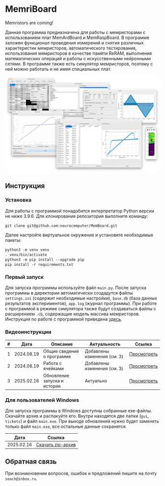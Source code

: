 # MemriBoard
Memristors are coming!

Данная программа предназначена для работы с мемристорами с использованием плат MemArdBoard и MemRaspBoard. В программе заложен функционал проведения измерений и снятия различных характеристик мемристоров, автоматического тестирования, использования мемристоров в качестве памяти ReRAM, выполнения математических операций и работы с искусственными нейронными сетями. В программе также есть симулятор мемристоров, поэтому с ней можно работать и не имея специальных плат.

![Общий вид программы](docs/assets/general.png)

## Инструкция

### Установка

Для работы с программой понадобится интерпретатор Python версии не ниже 3.9.6. Для клонирования репозитория выполните команду:

```
git clone git@github.com:neurocomputer/MemBoard.git
```

Далее настройте виртуальное окружение и установите необходимые пакеты:

```
python3 -m venv venv
. venv/bin/activate
python3 -m pip install --upgrade pip
pip install -r requirements.txt
```

### Первый запуск

Для запуска программы используйте файл `main.py`. После запуска программы в директории автоматически создадутся файлы `settings.ini` (содержит необходимые настройки), `base.db` (база данных результатов экспериментов), `app.log` (журнал программы). При работе с программой в режиме симулятора также будут создаваться файлы с расширением `.cb`, содержащие модель массива мемристоров. Инструкция по работе с программой приведена [здесь](https://github.com/neurocomputer/MemBoard/blob/main/docs/README.md).

### Видеоинструкции
|#|Дата|Описание|Актуальность|Ссылка|
|-|-|-|-|-|
|1|2024.08.19|Общие сведения о программе|Добавлены изменения (см. 3)|[Просмотреть](https://disk.yandex.ru/d/6aityAsjwKoaAQ)|
|2|2024.08.19|Работа с ячейками|Добавлены изменения (см. 3)|[Просмотреть](https://disk.yandex.ru/d/7sABZ-Q9LflIOw)|
|3|2025.02.16|Обновление запуска и истории|Актуально|[Просмотреть](https://disk.yandex.ru/d/A8vl9FCXTl6TPA)|

### Для пользователей Windows
Для запуска программы в Windows доступны собранные exe-файлы. Скачайте архив и распакуйте его. Внутри находятся две папки (`gui`, `tickets`) и файл `main.exe`. При выходе обновлений нужно будет заменять только файл `main.exe`, все остальные данные сохранятся.

|Дата|Ссылка|
|-|-|
|2025.02.16|[Скачать zip-архив](https://disk.yandex.ru/d/mRvaQKJZvJ8cKg)|

## Обратная связь
При возникновении вопросов, ошибок и предложений пишите на почту `seach@inbox.ru`.
